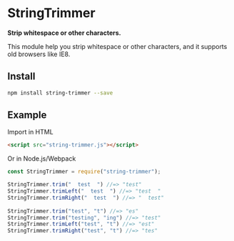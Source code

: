 # StringTrimmer

**Strip whitespace or other characters.**

This module help you strip whitespace or other characters, and it supports old
browsers like IE8.

## Install

```sh
npm install string-trimmer --save
```

## Example

Import in HTML

```html
<script src="string-trimmer.js"></script>
```

Or in Node.js/Webpack

```javascript
const StringTrimmer = require("string-trimmer");
```

```javascript
StringTrimmer.trim("  test  ") //=> "test"
StringTrimmer.trimLeft("  test  ") //=> "test  "
StringTrimmer.trimRight("  test  ") //=> "  test"
 
StringTrimmer.trim("test", "t") //=> "es"
StringTrimmer.trim("testing", "ing") //=> "test"
StringTrimmer.trimLeft("test", "t") //=> "est"
StringTrimmer.trimRight("test", "t") //=> "tes"
```